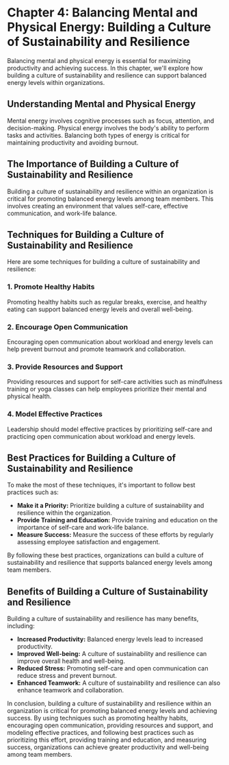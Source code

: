 Chapter 4: Balancing Mental and Physical Energy: Building a Culture of Sustainability and Resilience
====================================================================================================

Balancing mental and physical energy is essential for maximizing productivity and achieving success. In this chapter, we'll explore how building a culture of sustainability and resilience can support balanced energy levels within organizations.

Understanding Mental and Physical Energy
----------------------------------------

Mental energy involves cognitive processes such as focus, attention, and decision-making. Physical energy involves the body's ability to perform tasks and activities. Balancing both types of energy is critical for maintaining productivity and avoiding burnout.

The Importance of Building a Culture of Sustainability and Resilience
---------------------------------------------------------------------

Building a culture of sustainability and resilience within an organization is critical for promoting balanced energy levels among team members. This involves creating an environment that values self-care, effective communication, and work-life balance.

Techniques for Building a Culture of Sustainability and Resilience
------------------------------------------------------------------

Here are some techniques for building a culture of sustainability and resilience:

### 1. Promote Healthy Habits

Promoting healthy habits such as regular breaks, exercise, and healthy eating can support balanced energy levels and overall well-being.

### 2. Encourage Open Communication

Encouraging open communication about workload and energy levels can help prevent burnout and promote teamwork and collaboration.

### 3. Provide Resources and Support

Providing resources and support for self-care activities such as mindfulness training or yoga classes can help employees prioritize their mental and physical health.

### 4. Model Effective Practices

Leadership should model effective practices by prioritizing self-care and practicing open communication about workload and energy levels.

Best Practices for Building a Culture of Sustainability and Resilience
----------------------------------------------------------------------

To make the most of these techniques, it's important to follow best practices such as:

* **Make it a Priority:** Prioritize building a culture of sustainability and resilience within the organization.
* **Provide Training and Education:** Provide training and education on the importance of self-care and work-life balance.
* **Measure Success:** Measure the success of these efforts by regularly assessing employee satisfaction and engagement.

By following these best practices, organizations can build a culture of sustainability and resilience that supports balanced energy levels among team members.

Benefits of Building a Culture of Sustainability and Resilience
---------------------------------------------------------------

Building a culture of sustainability and resilience has many benefits, including:

* **Increased Productivity:** Balanced energy levels lead to increased productivity.
* **Improved Well-being:** A culture of sustainability and resilience can improve overall health and well-being.
* **Reduced Stress:** Promoting self-care and open communication can reduce stress and prevent burnout.
* **Enhanced Teamwork:** A culture of sustainability and resilience can also enhance teamwork and collaboration.

In conclusion, building a culture of sustainability and resilience within an organization is critical for promoting balanced energy levels and achieving success. By using techniques such as promoting healthy habits, encouraging open communication, providing resources and support, and modeling effective practices, and following best practices such as prioritizing this effort, providing training and education, and measuring success, organizations can achieve greater productivity and well-being among team members.
